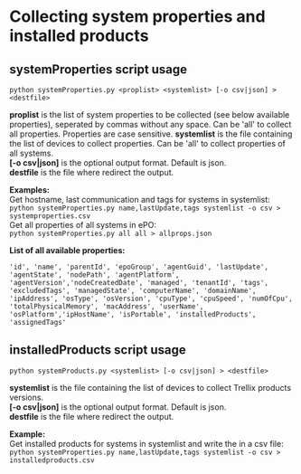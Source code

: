 # Collecting system properties and installed products

## systemProperties script usage

```python systemProperties.py <proplist> <systemlist> [-o csv|json] > <destfile>```

**proplist** is the list of system properties to be collected (see below available properties), seperated by commas without any space. Can be 'all' to collect all properties. Properties are case sensitive.
**systemlist** is the file containing the list of devices to collect properties. Can be 'all' to collect properties of all systems.  
**[-o csv|json]** is the optional output format. Default is json.  
**destfile** is the file where redirect the output.

**Examples:**  
Get hostname, last communication and tags for systems in systemlist:  
```python systemProperties.py name,lastUpdate,tags systemlist -o csv > systemproperties.csv```  
Get all properties of all systems in ePO:  
```python systemProperties.py all all > allprops.json```

**List of all available properties:**  
```
'id', 'name', 'parentId', 'epoGroup', 'agentGuid', 'lastUpdate', 'agentState', 'nodePath', 'agentPlatform', 'agentVersion','nodeCreatedDate', 'managed', 'tenantId', 'tags', 'excludedTags', 'managedState', 'computerName', 'domainName', 'ipAddress', 'osType', 'osVersion', 'cpuType', 'cpuSpeed', 'numOfCpu', 'totalPhysicalMemory', 'macAddress', 'userName', 'osPlatform','ipHostName', 'isPortable', 'installedProducts', 'assignedTags'
```

## installedProducts script usage

```python systemProducts.py <systemlist> [-o csv|json] > <destfile>```

**systemlist** is the file containing the list of devices to collect Trellix products versions.  
**[-o csv|json]** is the optional output format. Default is json.  
**destfile** is the file where redirect the output.  

**Example:**  
Get installed products for systems in systemlist and write the in a csv file:  
```python systemProperties.py name,lastUpdate,tags systemlist -o csv > installedproducts.csv``` 